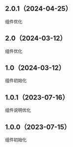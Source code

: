 ## 2.0.1（2024-04-25）
组件优化
## 2.0（2024-03-12）
组件优化
## 1.0（2024-03-12）
组件初始化
## 1.0.1（2023-07-16）
组件说明优化
## 1.0.0（2023-07-15）
组件初始化
